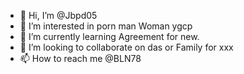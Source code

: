 - 👋 Hi, I’m @Jbpd05
- 👀 I’m interested in porn man Woman ygcp
- 🌱 I’m currently learning Agreement for new. 
- 💞️ I’m looking to collaborate on das or Family for xxx
- 📫 How to reach me @BLN78

<!---
Jbpd05/Jbpd05 is a ✨ special ✨ repository because its `README.md` (this file) appears on your GitHub profile.
You can click the Preview link to take a look at your changes.
--->
